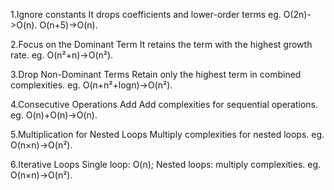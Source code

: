 1.Ignore constants
It drops coefficients and lower-order terms
eg. O(2n)->O(n).
    O(n+5)->O(n).

2.Focus on the Dominant Term
It retains the term with the highest growth rate.
eg. O(n²+n)->O(n²).

3.Drop Non-Dominant Terms
Retain only the highest term in combined complexities.
eg. O(n+n²+logn)->O(n²).

4.Consecutive Operations Add
Add complexities for sequential operations.
eg. O(n)+O(n)->O(n).

5.Multiplication for Nested Loops
Multiply complexities for nested loops.
eg. O(n×n)->O(n²).

6.Iterative Loops
Single loop: O(n); Nested loops: multiply complexities.
eg. O(n×n)->O(n²).


